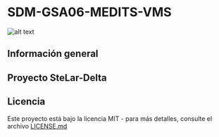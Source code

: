 # SDM-GSA06-MEDITS-VMS

![alt text](https://github.com/laurajuliamelis/SDM-GSA06-MEDITS-VMS/blob/Figuras/Mapa_GSA06_ZEPA.jpg?raw=true)

## Información general 

## Proyecto SteLar-Delta

## Licencia

Este proyecto está bajo la licencia MIT - para más detalles, consulte el archivo [LICENSE.md](LICENSE.md)

